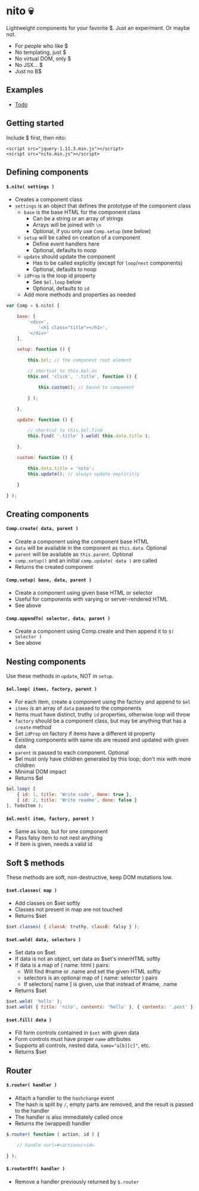 # nito :skull:

Lightweight components for your favorite $. Just an experiment. Or maybe not.

- For people who like $
- No templating, just $
- No virtual DOM, only $
- No JSX... $
- Just no B$


## Examples

- [Todo](https://rawgit.com/morris/nito/master/examples/todo.html)


## Getting started

Include $ first, then nito:

```
<script src="jquery-1.11.3.min.js"></script>
<script src="nito.min.js"></script>
```


## Defining components

#### `$.nito( settings )`

- Creates a component class
- `settings` is an object that defines the prototype of the component class
	- `base` is the base HTML for the component class
		- Can be a string or an array of strings
		- Arrays will be joined with `\n`
		- Optional, if you only use `Comp.setup` (see below)
	- `setup` will be called on creation of a component
		- Define event handlers here
		- Optional, defaults to noop
	- `update` should update the component
		- Has to be called explicitly (except for `loop`/`nest` components)
		- Optional, defaults to noop
	- `idProp` is the loop id property
		- See `$el.loop` below
		- Optional, defaults to `id`
	- Add more methods and properties as needed

```js
var Comp = $.nito( {

	base: [
		'<div>',
			'<h1 class="title"></h1>',
		'</div>'
	],

	setup: function () {

		this.$el; // the component root element

		// shortcut to this.$el.on
		this.on( 'click', '.title', function () {

			this.custom(); // bound to component

		} );

	},

	update: function () {

		// shortcut to this.$el.find
		this.find( '.title' ).weld( this.data.title );

	},

	custom: function () {

		this.data.title = 'nito';
		this.update(); // always update explicitly

	}

} );
```


## Creating components

#### `Comp.create( data, parent )`

- Create a component using the component base HTML
- `data` will be available in the component as `this.data`. Optional
- `parent` will be available as `this.parent`. Optional
- `comp.setup()` and an initial `comp.update( data )` are called
- Returns the created component

#### `Comp.setup( base, data, parent )`

- Create a component using given base HTML or selector
- Useful for components with varying or server-rendered HTML
- See above

#### `Comp.appendTo( selector, data, parent )`

- Create a component using Comp.create and then append it to `$( selector )`
- See above


## Nesting components

Use these methods in `update`, NOT in `setup`.

#### `$el.loop( items, factory, parent )`

- For each item, create a component using the factory and append to `$el`
- `items` is an array of `data` passed to the components
- Items must have distinct, truthy `id` properties, otherwise loop will throw
- `factory` should be a component class, but may be anything that has a `create` method
- Set `idProp` on factory if items have a different id property
- Existing components with same ids are reused and updated with given data
- `parent` is passed to each component. Optional
- $el must only have children generated by this loop; don't mix with more children
- Minimal DOM impact
- Returns $el

```js
$el.loop( [
	{ id: 1, title: 'Write code', done: true },
	{ id: 2, title: 'Write readme', done: false }
], TodoItem );
```

#### `$el.nest( item, factory, parent )`

- Same as loop, but for one component
- Pass falsy item to not nest anything
- If item is given, needs a valid id


## Soft $ methods

These methods are soft, non-destructive, keep DOM mutations low.

#### `$set.classes( map )`

- Add classes on $set softly
- Classes not present in map are not touched
- Returns $set

```js
$set.classes( { classA: truthy, classB: falsy } );
```

#### `$set.weld( data, selectors )`

- Set data on $set
- If data is not an object, set data as $set's innerHTML softly
- If data is a map of ( name: html ) pairs:
	- Will find #name or .name and set the given HTML softly
	- selectors is an optional map of ( name: selector ) pairs
	- If selectors[ name ] is given, use that instead of #name, .name
- Returns $set

```js
$set.weld( 'hello' );
$set.weld( { title: 'nito', contents: 'hello' }, { contents: '.post' } );
```

#### `$set.fill( data )`

- Fill form controls contained in `$set` with given data
- Form controls must have proper `name` attributes
- Supports all controls, nested data, `name="a[b][c]"`, etc.
- Returns $set


## Router

#### `$.router( handler )`

- Attach a handler to the `hashchange` event
- The hash is split by `/`, empty parts are removed, and the result is passed to the handler
- The handler is also immediately called once
- Returns the (wrapped) handler

```js
$.router( function ( action, id ) {

	// handle <url>#<action>/<id>

} );
```

#### `$.routerOff( handler )`

- Remove a handler previously returned by `$.router`
